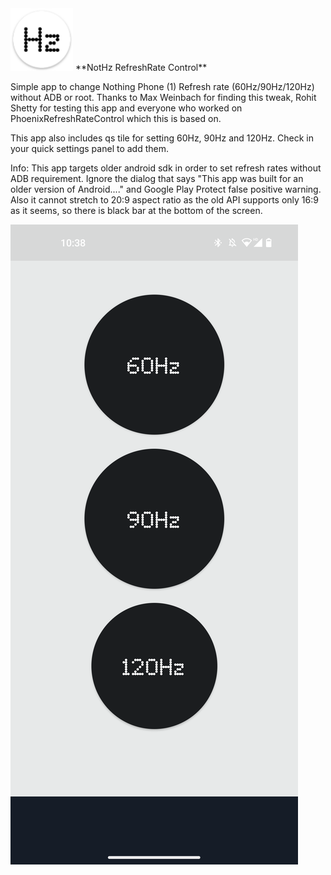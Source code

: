 <img src="ic_launcher.png" alt="Obrázek" width="100"> 
**NotHz RefreshRate Control**

Simple app to change Nothing Phone (1) Refresh rate (60Hz/90Hz/120Hz) without ADB or root. 
Thanks to Max Weinbach for finding this tweak, Rohit Shetty for testing this app and everyone who worked on PhoenixRefreshRateControl which this is based on.

This app also includes qs tile for setting 60Hz, 90Hz and 120Hz. Check in your quick settings panel to add them.

Info: This app targets older android sdk in order to set refresh rates without ADB requirement. Ignore the dialog that says "This app was built for an older version of Android...." and Google Play Protect false positive warning.
Also it cannot stretch to 20:9 aspect ratio as the old API supports only 16:9 as it seems, so there is black bar at the bottom of the screen.


![](screenshot_nothz.png)

